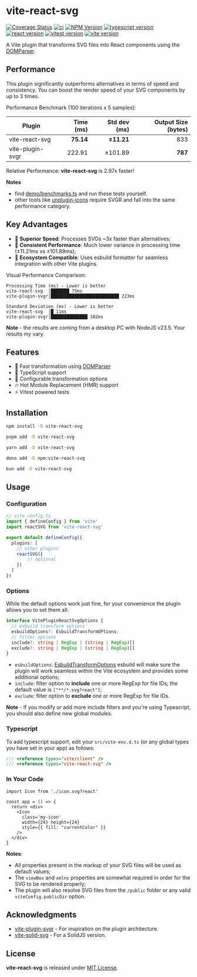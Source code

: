 # vite-react-svg

[![Coverage Status](https://coveralls.io/repos/github/thednp/vite-react-svg/badge.svg)](https://coveralls.io/github/thednp/vite-react-svg)
[![ci](https://github.com/thednp/vite-react-svg/actions/workflows/ci.yml/badge.svg)](https://github.com/thednp/vite-react-svg/actions/workflows/ci.yml)
[![NPM Version](https://img.shields.io/npm/v/vite-react-svg.svg)](https://www.npmjs.com/package/vite-react-svg)
[![typescript version](https://img.shields.io/badge/typescript-5.8.2-brightgreen)](https://www.typescriptlang.org/)
[![react version](https://img.shields.io/badge/react-19.0.0-brightgreen)](https://github.com/facebook/react)
[![vitest version](https://img.shields.io/badge/vitest-3.0.7-brightgreen)](https://www.vitest.dev/)
[![vite version](https://img.shields.io/badge/vite-6.2.0-brightgreen)](https://vite.dev)


A Vite plugin that transforms SVG files into React components using the [DOMParser](https://github.com/thednp/domparser).

## Performance
This plugin significantly outperforms alternatives in terms of speed and consistency. You can boost the render speed of your SVG components by up to 3 times.

Performance Benchmark (100 iterations x 5 samples):

| Plugin           | Time (ms) | Std dev (ms) | Output Size (bytes) |
| ---------------- |      ---: |         ---: |                ---: |
| vite-react-svg   | **75.14** |   **±11.21** |                 833 |
| vite-plugin-svgr |    222.91 |      ±101.89 |             **787** |

Relative Performance: **vite-react-svg** is 2.97x faster!

**Notes**
- find [demo/benchmarks.ts](https://github.com/thednp/vite-react-svg/blob/master/demo/benchmark.ts) and run these tests yourself.
- other tools like [unplugin-icons](https://github.com/unplugin/unplugin-icons/blob/main/README.md#L459-L629) require SVGR and fall into the same performance category.


## Key Advantages
* 🚀 **Superior Speed**: Processes SVGs ~3x faster than alternatives;
* 🎯 **Consistent Performance**: Much lower variance in processing time (±11.21ms vs ±101.89ms);
* 🔄 **Ecosystem Compatible**: Uses esbuild formatter for seamless integration with other Vite plugins.


Visual Performance Comparison:
```
Processing Time (ms) - Lower is better
vite-react-svg  │███████ 75ms
vite-plugin-svgr│██████████████████████████ 223ms

Standard Deviation (ms) - Lower is better
vite-react-svg  │█ 11ms
vite-plugin-svgr│██████████████ 102ms
```
**Note** - the results are coming from a desktop PC with NodeJS v23.5. Your results my vary.


## Features
* 🚀 Fast transformation using [DOMParser](https://github.com/thednp/domparser)
* 🎯 TypeScript support
* 🔧 Configurable transformation options
* 🔥 Hot Module Replacement (HMR) support
* ⚡ Vitest powered tests


## Installation

```bash
npm install -D vite-react-svg
```

```bash
pnpm add -D vite-react-svg
```

```bash
yarn add -D vite-react-svg
```

```bash
deno add -D npm:vite-react-svg
```

```bash
bun add -D vite-react-svg
```


## Usage
### Configuration
```ts
// vite.config.ts
import { defineConfig } from 'vite'
import reactSVG from 'vite-react-svg'

export default defineConfig({
  plugins: [
    // other plugins
    reactSVG({
        // optional
    })
  ]
})
```

### Options
While the default options work just fine, for your convenience the plugin allows you to set them all:

```ts
interface VitePluginReactSvgOptions {
  // esbuild transform options
  esbuildOptions?: EsbuildTransformOPtions;
  // filter options
  include?: string | RegExp | (string | RegExp)[]
  exclude?: string | RegExp | (string | RegExp)[]
}
```

* `esbuildOptions`: [EsbuildTransformOptions](https://esbuild.github.io/api/#transform) esbuild will make sure the plugin will work seamless within the Vite ecosystem and provides some additional options;
* `include`: filter option to **include** one or more RegExp for file IDs; the default value is `["**/*.svg?react"]`;
* `exclude`: filter option to **exclude** one or more RegExp for file IDs.

**Note** - If you modify or add more include filters and you're using Typescript, you should also define new global modules.


### Typescript
To add typescript support, edit your `src/vite-env.d.ts` (or any global types you have set in your app) as follows:

```ts
/// <reference types="vite/client" />
/// <reference types="vite-react-svg" />
```


### In Your Code
```tsx
import Icon from './icon.svg?react'

const app = () => {
  return <div>
    <Icon
      class='my-icon'
      width={24} height={24}
      style={{ fill: "currentColor" }}
    />
  </div>
}
```
**Notes**:
 * All properties present in the markup of your SVG files will be used as default values;
 * The `viewBox` and `xmlns` properties are somewhat required in order for the SVG to be rendered properly;
 * The plugin will also resolve SVG files from the `/public` folder or any valid `viteConfig.publicDir` option.


## Acknowledgments
* [vite-plugin-svgr](https://github.com/pd4d10/vite-plugin-svgr) - For inspiration on the plugin architecture.
* [vite-solid-svg](https://github.com/thednp/vite-solid-svg) - For a SolidJS version.


## License
**vite-react-svg** is released under [MIT License](LICENSE).
